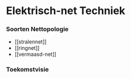# Elektrisch-net Techniek

### Soorten Nettopologie
+ [[stralennet]]
+ [[ringnet]]
+ [[vermaasd-net]]

### Toekomstvisie
